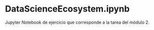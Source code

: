 # DataScienceEcosystem.ipynb

Jupyter Notebook de ejercicio que corresponde a la tarea del módulo 2.